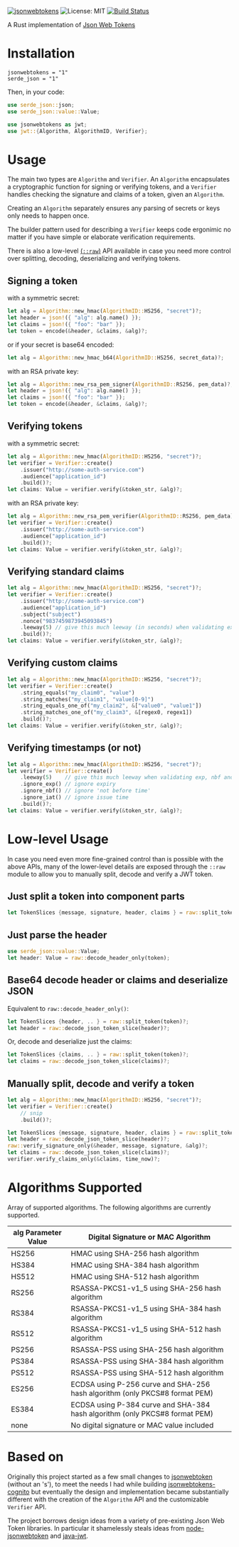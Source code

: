 [![jsonwebtokens](https://img.shields.io/crates/v/jsonwebtokens?style=flat-square)](https://crates.io/crates/jsonwebtokens)
![License: MIT](https://img.shields.io/badge/License-MIT-blue.svg)
[![Build Status](https://travis-ci.org/rib/jsonwebtokens.svg)](https://travis-ci.org/rib/jsonwebtokens)


A Rust implementation of [Json Web Tokens](https://tools.ietf.org/html/rfc7519)

# Installation

```
jsonwebtokens = "1"
serde_json = "1"
```

Then, in your code:
```rust
use serde_json::json;
use serde_json::value::Value;

use jsonwebtokens as jwt;
use jwt::{Algorithm, AlgorithmID, Verifier};
```

# Usage

The main two types are `Algorithm` and `Verifier`. An `Algorithm` encapsulates
a cryptographic function for signing or verifying tokens, and a `Verifier`
handles checking the signature and claims of a token, given an `Algorithm`.

Creating an `Algorithm` separately ensures any parsing of secrets or keys only
needs to happen once.

The builder pattern used for describing a `Verifier` keeps code ergonimic no
matter if you have simple or elaborate verification requirements.

There is also a low-level [(`::raw`)](#Low-level-Usage) API available in
case you need more control over splitting, decoding, deserializing and
verifying tokens.

## Signing a token

with a symmetric secret:
```rust
let alg = Algorithm::new_hmac(AlgorithmID::HS256, "secret")?;
let header = json!({ "alg": alg.name() });
let claims = json!({ "foo": "bar" });
let token = encode(&header, &claims, &alg)?;
```
or if your secret is base64 encoded:
```rust
let alg = Algorithm::new_hmac_b64(AlgorithmID::HS256, secret_data)?;
```

with an RSA private key:
```rust
let alg = Algorithm::new_rsa_pem_signer(AlgorithmID::RS256, pem_data)?;
let header = json!({ "alg": alg.name() });
let claims = json!({ "foo": "bar" });
let token = encode(&header, &claims, &alg)?;
```

## Verifying tokens

with a symmetric secret:
```rust
let alg = Algorithm::new_hmac(AlgorithmID::HS256, "secret")?;
let verifier = Verifier::create()
    .issuer("http://some-auth-service.com")
    .audience("application_id")
    .build()?;
let claims: Value = verifier.verify(&token_str, &alg)?;
```

with an RSA private key:
```rust
let alg = Algorithm::new_rsa_pem_verifier(AlgorithmID::RS256, pem_data)?;
let verifier = Verifier::create()
    .issuer("http://some-auth-service.com")
    .audience("application_id")
    .build()?;
let claims: Value = verifier.verify(&token_str, &alg)?;
```

## Verifying standard claims
```rust
let alg = Algorithm::new_hmac(AlgorithmID::HS256, "secret")?;
let verifier = Verifier::create()
    .issuer("http://some-auth-service.com")
    .audience("application_id")
    .subject("subject")
    .nonce("9837459873945093845")
    .leeway(5) // give this much leeway (in seconds) when validating exp, nbf and iat claims
    .build()?;
let claims: Value = verifier.verify(&token_str, &alg)?;
```

## Verifying custom claims
```rust
let alg = Algorithm::new_hmac(AlgorithmID::HS256, "secret")?;
let verifier = Verifier::create()
    .string_equals("my_claim0", "value")
    .string_matches("my_claim1", "value[0-9]")
    .string_equals_one_of("my_claim2", &["value0", "value1"])
    .string_matches_one_of("my_claim3", &[regex0, regex1])
    .build()?;
let claims: Value = verifier.verify(&token_str, &alg)?;
```

## Verifying timestamps (or not)
```rust
let alg = Algorithm::new_hmac(AlgorithmID::HS256, "secret")?;
let verifier = Verifier::create()
    .leeway(5)    // give this much leeway when validating exp, nbf and iat claims
    .ignore_exp() // ignore expiry
    .ignore_nbf() // ignore 'not before time'
    .ignore_iat() // ignore issue time
    .build()?;
let claims: Value = verifier.verify(&token_str, &alg)?;
```

# Low-level Usage

In case you need even more fine-grained control than is possible with the
above APIs, many of the lower-level details are exposed through the `::raw`
module to allow you to manually split, decode and verify a JWT token.


## Just split a token into component parts
```rust
let TokenSlices {message, signature, header, claims } = raw::split_token(token)?;
```

## Just parse the header
```rust
use serde_json::value::Value;
let header: Value = raw::decode_header_only(token);
```

## Base64 decode header or claims and deserialize JSON
Equivalent to `raw::decode_header_only()`:
```rust
let TokenSlices {header, .. } = raw::split_token(token)?;
let header = raw::decode_json_token_slice(header)?;
```

Or, decode and deserialize just the claims:
```rust
let TokenSlices {claims, .. } = raw::split_token(token)?;
let claims = raw::decode_json_token_slice(claims)?;
```

## Manually split, decode and verify a token
```rust
let alg = Algorithm::new_hmac(AlgorithmID::HS256, "secret")?;
let verifier = Verifier::create()
    // snip
    .build()?;

let TokenSlices {message, signature, header, claims } = raw::split_token(token)?;
let header = raw::decode_json_token_slice(header)?;
raw::verify_signature_only(&header, message, signature, &alg)?;
let claims = raw::decode_json_token_slice(claims)?;
verifier.verify_claims_only(&claims, time_now)?;
```

# Algorithms Supported

Array of supported algorithms. The following algorithms are currently supported.

alg Parameter Value | Digital Signature or MAC Algorithm
----------------|----------------------------
HS256 | HMAC using SHA-256 hash algorithm
HS384 | HMAC using SHA-384 hash algorithm
HS512 | HMAC using SHA-512 hash algorithm
RS256 | RSASSA-PKCS1-v1_5 using SHA-256 hash algorithm
RS384 | RSASSA-PKCS1-v1_5 using SHA-384 hash algorithm
RS512 | RSASSA-PKCS1-v1_5 using SHA-512 hash algorithm
PS256 | RSASSA-PSS using SHA-256 hash algorithm
PS384 | RSASSA-PSS using SHA-384 hash algorithm
PS512 | RSASSA-PSS using SHA-512 hash algorithm
ES256 | ECDSA using P-256 curve and SHA-256 hash algorithm (only PKCS#8 format PEM)
ES384 | ECDSA using P-384 curve and SHA-384 hash algorithm (only PKCS#8 format PEM)
none | No digital signature or MAC value included

# Based on

Originally this project started as a few small changes to
[jsonwebtoken](https://crates.io/crates/jsonwebtoken) (without an 's'), to
meet the needs I had while building
[jsonwebtokens-cognito](https://crates.io/crates/jsonwebtokens-cognito) but
eventually the design and implementation became substantially different with
the creation of the `Algorithm` API and the customizable `Verifier`
API.

The project borrows design ideas from a variety of pre-existing Json Web
Token libraries. In particular it shamelessly steals ideas from
[node-jsonwebtoken](https://github.com/auth0/node-jsonwebtoken) and
[java-jwt](https://github.com/auth0/java-jwt).
